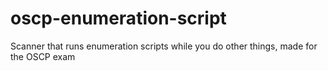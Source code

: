 # oscp-enumeration-script
Scanner that runs enumeration scripts while you do other things, made for the OSCP exam
